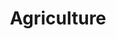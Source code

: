---
title: Agriculture
crosslinks:
- Green_Anarchism
- technology
- farming
- shill
- glyphosate
- mentalhealth
- GMOMyths
---